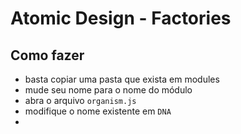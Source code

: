 # Atomic Design - Factories

## Como fazer

- basta copiar uma pasta que exista em modules
- mude seu nome para o nome do módulo
- abra o arquivo `organism.js`
- modifique o nome existente em `DNA`
- 
